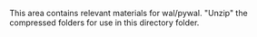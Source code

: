 This area contains relevant materials for wal/pywal. "Unzip" the compressed folders for use in this directory folder.
